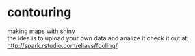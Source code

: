 contouring
==========

making maps with shiny<br> the idea is to upload your own data and analize it
check it out at: http://spark.rstudio.com/eliavs/fooling/

